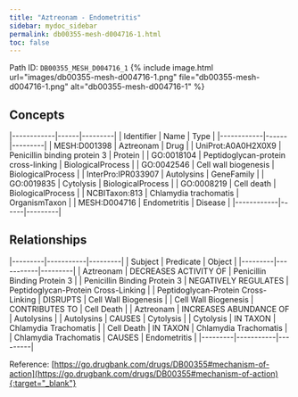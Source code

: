 ```yaml
---
title: "Aztreonam - Endometritis"
sidebar: mydoc_sidebar
permalink: db00355-mesh-d004716-1.html
toc: false 
---
```



Path ID: `DB00355_MESH_D004716_1`
{% include image.html url="images/db00355-mesh-d004716-1.png" file="db00355-mesh-d004716-1.png" alt="db00355-mesh-d004716-1" %}

## Concepts

|------------|------|---------|
| Identifier | Name | Type    |
|------------|------|---------|
| MESH:D001398 | Aztreonam | Drug |
| UniProt:A0A0H2X0X9 | Penicillin binding protein 3 | Protein |
| GO:0018104 | Peptidoglycan-protein cross-linking | BiologicalProcess |
| GO:0042546 | Cell wall biogenesis | BiologicalProcess |
| InterPro:IPR033907 | Autolysins | GeneFamily |
| GO:0019835 | Cytolysis | BiologicalProcess |
| GO:0008219 | Cell death | BiologicalProcess |
| NCBITaxon:813 | Chlamydia trachomatis | OrganismTaxon |
| MESH:D004716 | Endometritis | Disease |
|------------|------|---------|

## Relationships

|---------|-----------|---------|
| Subject | Predicate | Object  |
|---------|-----------|---------|
| Aztreonam | DECREASES ACTIVITY OF | Penicillin Binding Protein 3 |
| Penicillin Binding Protein 3 | NEGATIVELY REGULATES | Peptidoglycan-Protein Cross-Linking |
| Peptidoglycan-Protein Cross-Linking | DISRUPTS | Cell Wall Biogenesis |
| Cell Wall Biogenesis | CONTRIBUTES TO | Cell Death |
| Aztreonam | INCREASES ABUNDANCE OF | Autolysins |
| Autolysins | CAUSES | Cytolysis |
| Cytolysis | IN TAXON | Chlamydia Trachomatis |
| Cell Death | IN TAXON | Chlamydia Trachomatis |
| Chlamydia Trachomatis | CAUSES | Endometritis |
|---------|-----------|---------|

Reference: [https://go.drugbank.com/drugs/DB00355#mechanism-of-action](https://go.drugbank.com/drugs/DB00355#mechanism-of-action){:target="_blank"}
